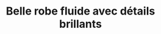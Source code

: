 ---
layout: "product-page"
id: "104"
product_id: "104"
external_product_id: "657179828"
title: "Belle robe fluide avec détails brillants "
description: "Neuf jamais porté. Robe degriffée taille unique "
size: ""
brand: ""
label: "vinted"
price_numeric: "15.0"
price_numeric_discounted: "15.0"
currency: "€"
user_updated_at_ts: ""
category: "dégriffé"
isdiscounted: "False"
isnew: "True"
isbestseller: "False"
images: [ "https://images.vinted.net/thumbs/f800/01_01592_sHdHLJwDi852s2hPB6Awttrj.jpeg?1602926517-88c45255dc604cc171d67d52fbb8a05170301489" ]
---